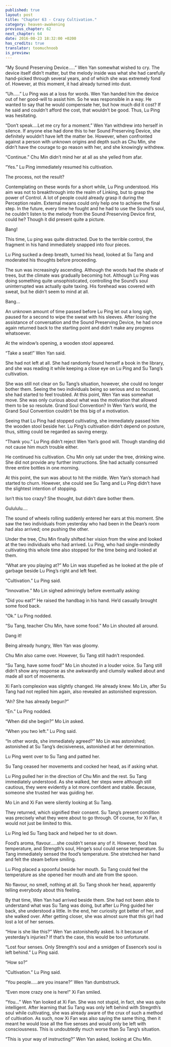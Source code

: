 ```yaml
---
published: true
layout: post
title: "Chapter 63 - Crazy Cultivation."
category: heaven-awakening
previous_chapter: 62
next_chapter: 64
date: 2016-08-23 18:32:00 +0200
has_credits: true
translator: toomuchnoob
is_preview:
---
```

“My Sound Preserving Device…..” Wen Yan somewhat wished to cry. The device itself didn’t matter, but the melody inside was what she had carefully hand-picked through several years, and of which she was extremely fond of. However, at this moment, it had already turned into dust.
<!--more-->

“Uh…..” Lu Ping was at a loss for words. Wen Yan handed him the device out of her good-will to assist him. So he was responsible in a way. He wanted to say that he would compensate her, but how much did it cost? If he said and couldn’t afford the cost, that wouldn’t be good. Thus, Lu Ping was hesitating.

“Don’t speak….Let me cry for a moment.” Wen Yan withdrew into herself in silence. If anyone else had done this to her Sound Preserving Device, she definitely wouldn’t have left the matter be. However, when confronted against a person with unknown origins and depth such as Chu Min, she didn’t have the courage to go reason with her, and she knowingly withdrew.

“Continue.” Chu Min didn’t mind her at all as she yelled from afar.

“Yes.” Lu Ping immediately resumed his cultivation.

The process, not the result?

Contemplating on these words for a short while, Lu Ping understood. His aim was not to breakthrough into the realm of Linking, but to grasp the power of Control. A lot of people could already grasp it during the Perception realm. External means could only help one to achieve the final step. In the future, every time he fought and he had to use the Sound’s soul, he couldn’t listen to the melody from the Sound Preserving Device first, could he? Though it did present quite a picture.

Bang!

This time, Lu ping was quite distracted. Due to the terrible control, the fragment in his hand immediately snapped into four pieces.

Lu Ping sucked a deep breath, turned his head, looked at Su Tang and moderated his thoughts before proceeding.

The sun was increasingly ascending. Although the woods had the shade of trees, but the climate was gradually becoming hot. Although Lu Ping was doing something quite unsophisticated, controlling the Sound’s soul uninterrupted was actually quite taxing. His forehead was covered with sweat, but he didn’t seem to mind at all.

Bang…

An unknown amount of time passed before Lu Ping let out a long sigh, paused for a second to wipe the sweat with his sleeves. After losing the assistance of conversation and the Sound Preserving Device, he had once again returned back to the starting point and didn’t make any progress whatsoever.

At the window’s opening, a wooden stool appeared.

“Take a seat!” Wen Yan said.

She had not left at all. She had randomly found herself a book in the library, and she was reading it while keeping a close eye on Lu Ping and Su Tang’s cultivation.

She was still not clear on Su Tang’s situation, however, she could no longer bother them. Seeing the two individuals being so serious and so focused, she had started to feel troubled. At this point, Wen Yan was somewhat move. She was only curious about what was the motivation that allowed them to be so resolute. Grand Soul Convention? In Wen Yan’s world, the Grand Soul Convention couldn’t be this big of a motivation.

Seeing that Lu Ping had stopped cultivating, she immediately passed him the wooden stool beside her. Lu Ping’s cultivation didn’t depend on posture, thus, sitting could be regarded as saving energy.

“Thank you.” Lu Ping didn’t reject Wen Yan’s good will. Though standing did not cause him much trouble either.

He continued his cultivation. Chu Min only sat under the tree, drinking wine. She did not provide any further instructions. She had actually consumed three entire bottles in one morning.

At this point, the sun was about to hit the middle. Wen Yan’s stomach had started to churn. However, she could see Su Tang and Lu Ping didn’t have the slightest intention of stopping.

Isn’t this too crazy? She thought, but didn’t dare bother them.

Gulululu….

The sound of wheels rolling suddenly entered her ears at this moment. She saw the two individuals from yesterday who had been in the Dean’s room had also arrived; one pushing the other.

Under the tree, Chu Min finally shifted her vision from the wine and looked at the two individuals who had arrived. Lu Ping, who had single-mindedly cultivating this whole time also stopped for the time being and looked at them.

“What are you playing at?” Mo Lin was stupefied as he looked at the pile of garbage beside Lu Ping’s right and left feet.

“Cultivation.” Lu Ping said.

“Innovative.” Mo Lin sighed admiringly before eventually asking:

“Did you eat?” He raised the handbag in his hand. He’d casually brought some food back.

“Ok.” Lu Ping nodded.

“Su Tang, teacher Chu Min, have some food.”  Mo Lin shouted all around.

Dang it! 

Being already hungry, Wen Yan was gloomy. 

Chu Min also came over. However, Su Tang still hadn’t responded. 

“Su Tang, have some food!” Mo Lin shouted in a louder voice. Su Tang still didn’t show any response as she awkwardly and clumsily walked about and made all sort of movements.

Xi Fan’s complexion was slightly changed. He already knew. Mo Lin, after Su Tang had not replied him again, also revealed an astonished expression.

“Ah? She has already begun?”

“En.” Lu Ping nodded.

“When did she begin?” Mo Lin asked.

“When you two left.” Lu Ping said.

“In other words, she immediately agreed?” Mo Lin was astonished; astonished at Su Tang’s decisiveness, astonished at her determination.  

Lu Ping went over to Su Tang and patted her.

Su Tang ceased her movements and cocked her head, as if asking what.

Lu Ping pulled her in the direction of Chu Min and the rest. Su Tang immediately understood. As she walked, her steps were although still cautious, they were evidently a lot more confident and stable. Because, someone she trusted her was guiding her.

Mo Lin and Xi Fan were silently looking at Su Tang.

They returned, which signified their consent. Su Tang’s present condition was precisely what they were about to go through. Of course, for Xi Fan, it would not just be limited to this.

Lu Ping led Su Tang back and helped her to sit down.

Food’s aroma, flavour…..she couldn’t sense any of it. However, food has temperature, and Strength’s soul, Hinge’s soul could sense temperature. Su Tang immediately sensed the food’s temperature. She stretched her hand and felt the steam before smiling.

Lu Ping placed a spoonful beside her mouth. Su Tang could feel the temperature as she opened her mouth and ate from the spoon.

No flavour, no smell, nothing at all. Su Tang shook her head, apparently telling everybody about this feeling.

By that time, Wen Yan had arrived beside them. She had not been able to understand what was Su Tang was doing, but after Lu Ping guided her back, she understood a little. In the end, her curiosity got better of her, and she walked over. After getting closer, she was almost sure that this girl had lost a lot of her senses.

“How is she like this?” Wen Yan astonishedly asked. Is it because of yesterday’s injuries? If that’s the case, this would be too unfortunate.

“Lost four senses. Only Strength’s soul and a smidgen of Essence’s soul is left behind.” Lu Ping said.

“How so?” 

“Cultivation.” Lu Ping said.

“You people…..are you insane?” Wen Yan dumbstruck.

“Even more crazy one is here!” Xi Fan smiled.

“You…” Wen Yan looked at Xi Fan. She was not stupid, in fact, she was quite intelligent. After learning that Su Tang was only left behind with Stregnth’s soul while cultivating, she was already aware of the crux of such a method of cultivation. As such, now Xi Fan was also saying the same thing, then it meant he would lose all the five senses and would only be left with consciousness. This is undoubtedly much worse than Su Tang’s situation.

“This is your way of instructing?” Wen Yan asked, looking at Chu Min.
